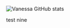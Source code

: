 ![Vanessa GitHub stats](https://github-readme-stats.vercel.app/api?username=vfaconi&theme=dark&show_icons=true)

test nine


